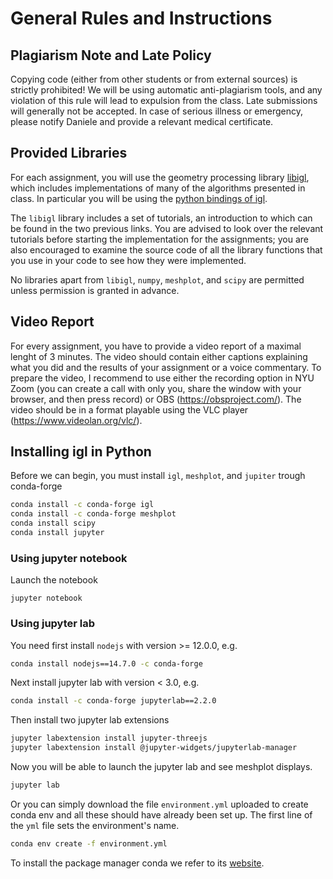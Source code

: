 # General Rules and Instructions

## Plagiarism Note and Late Policy
Copying code (either from other students or from external sources) is strictly
prohibited! We will be using automatic anti-plagiarism tools, and any violation
of this rule will lead to expulsion from the class. Late submissions will
generally not be accepted. In case of serious illness or emergency, please notify
Daniele and provide a relevant medical certificate.

## Provided Libraries
For each assignment, you will use the geometry processing library [libigl](https://github.com/libigl/libigl/), which includes implementations of many of the algorithms presented in class.
In particular you will be using the [python bindings of igl](https://libigl.github.io/libigl-python-bindings/).

The `libigl` library includes a set of tutorials, an introduction to which can be found in the two previous links. You are advised to look over the relevant tutorials before starting the implementation for the assignments; you are also encouraged to examine the source code of all the library functions that you use in your code to see how they were
implemented.

No libraries apart from `libigl`, `numpy`, `meshplot`, and `scipy` are permitted unless permission is granted in advance.

## Video Report

For every assignment, you have to provide a video report of a maximal lenght of 3 minutes. The video should contain either captions explaining what you did and the results of your assignment or a voice commentary. To prepare the video, I recommend to use either the recording option in NYU Zoom (you can create a call with only you, share the window with your browser, and then press record) or OBS (https://obsproject.com/). The video should be in a format playable using the VLC player (https://www.videolan.org/vlc/).

## Installing igl in Python

Before we can begin, you must install `igl`, `meshplot`, and `jupiter` trough conda-forge
```bash
conda install -c conda-forge igl
conda install -c conda-forge meshplot
conda install scipy
conda install jupyter
```

### Using jupyter notebook
Launch the notebook
```
jupyter notebook
```

### Using jupyter lab
You need first install `nodejs` with version >= 12.0.0, e.g.
```bash
conda install nodejs==14.7.0 -c conda-forge
```
Next install jupyter lab with version < 3.0, e.g.
```bash
conda install -c conda-forge jupyterlab==2.2.0
```
Then install two jupyter lab extensions
```bash
jupyter labextension install jupyter-threejs
jupyter labextension install @jupyter-widgets/jupyterlab-manager
```
Now you will be able to launch the jupyter lab and see meshplot displays.
```bash
jupyter lab
```

Or you can simply download the file `environment.yml` uploaded to create conda env and all these should have already been set up. The first line of the `yml` file sets the environment's name.
```bash
conda env create -f environment.yml
```

To install the package manager conda we refer to its [website](https://docs.conda.io/en/latest/miniconda.html).

